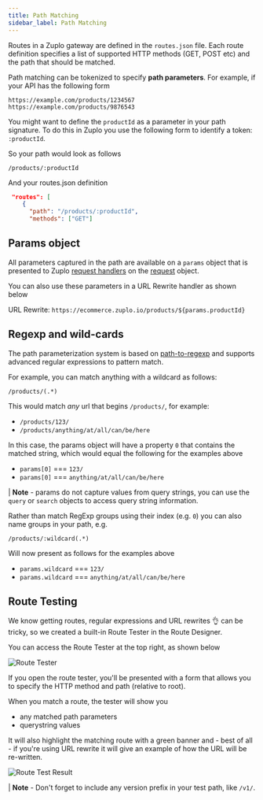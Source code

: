 ```yaml
---
title: Path Matching
sidebar_label: Path Matching
---
```


Routes in a Zuplo gateway are defined in the `routes.json` file. Each route definition specifies a list of supported HTTP methods (GET, POST etc) and the path that should be matched.

Path matching can be tokenized to specify **path parameters**. For example, if your API has the following form

`https://example.com/products/1234567`
`https://example.com/products/9876543`

You might want to define the `productId` as a parameter in your path signature. To do this in Zuplo you use the following form to identify a token: `:productId`.

So your path would look as follows

`/products/:productId`

And your routes.json definition

```json
 "routes": [
    {
      "path": "/products/:productId",
      "methods": ["GET"]
```

## Params object

All parameters captured in the path are available on a `params` object
that is presented to Zuplo [request handlers](request-handler.md) on the [request](zuplo-request.md) object.

You can also use these parameters in a URL Rewrite handler as shown below

URL Rewrite: `https://ecommerce.zuplo.io/products/${params.productId}`

## Regexp and wild-cards

The path parameterization system is based on [path-to-regexp](https://github.com/pillarjs/path-to-regexp) and supports advanced regular expressions to pattern match.

For example, you can match anything with a wildcard as follows:

`/products/(.*)`

This would match _any_ url that begins `/products/`, for example:

- `/products/123/`
- `/products/anything/at/all/can/be/here`

In this case, the params object will have a property `0` that contains the matched string, which would equal the following for the examples above

- `params[0]` === `123/`
- `params[0]` === `anything/at/all/can/be/here`

| **Note** - params do not capture values from query strings, you can use the `query` or `search` objects to access query string information.

Rather than match RegExp groups using their index (e.g. `0`) you can also name groups in your path, e.g.

`/products/:wildcard(.*)`

Will now present as follows for the examples above

- `params.wildcard` === `123/`
- `params.wildcard` === `anything/at/all/can/be/here`

## Route Testing

We know getting routes, regular expressions and URL rewrites 👌 can be tricky, so we created a built-in Route Tester in the Route Designer.

You can access the Route Tester at the top right, as shown below

![Route Tester](../../static/media/runtime/path-matching/route-tester.png)

If you open the route tester, you'll be presented with a form that allows you to specify the HTTP method and path (relative to root).

When you match a route, the tester will show you

- any matched path parameters
- querystring values

It will also highlight the matching route with a green banner and - best of all - if you're using URL rewrite it will give an example of how the URL will be re-written.

![Route Test Result](../../static/media/runtime/path-matching/route-test-result.png)

| **Note** - Don't forget to include any version prefix in your test path, like `/v1/`.
